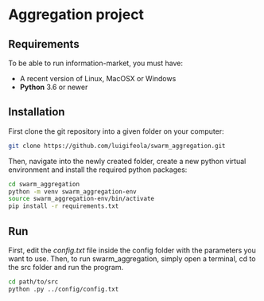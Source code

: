 # Aggregation project

## Requirements
To be able to run information-market, you must have:
- A recent version of Linux, MacOSX or Windows
- **Python** 3.6 or newer

## Installation
First clone the git repository into a given folder on your computer:
```bash
git clone https://github.com/luigifeola/swarm_aggregation.git
```
Then, navigate into the newly created folder, create a new python virtual environment and install the required python packages:
```bash
cd swarm_aggregation
python -m venv swarm_aggregation-env
source swarm_aggregation-env/bin/activate
pip install -r requirements.txt
```
## Run
First, edit the _config.txt_ file inside the config folder with the parameters you want to use. Then, to run swarm_aggregation, simply open a terminal, cd to the src folder and run the program.
```bash
cd path/to/src
python .py ../config/config.txt
```

